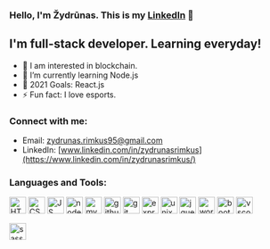 ### Hello, I'm Žydrūnas. This is my [LinkedIn](https://www.linkedin.com/in/zydrunasrimkus/) 👋 

## I'm full-stack developer. Learning everyday!

- 👀 I am interested in blockchain.
- 🌱 I’m currently learning Node.js
- 🥅 2021 Goals: React.js
- ⚡ Fun fact: I love esports.

### Connect with me:

- Email: [zydrunas.rimkus95@gmail.com](mailto:zydrunas.rimkus95@gmail.com)
- LinkedIn: [www.linkedin.com/in/zydrunasrimkus](https://www.linkedin.com/in/zydrunasrimkus/)

### Languages and Tools:

<p float="left">
<a href="#"><img src="https://cdn.jsdelivr.net/gh/devicons/devicon/icons/html5/html5-original.svg" alt="HTML5" title="HTML5" width="30"/></a>
<a href="#"><img src="https://cdn.jsdelivr.net/gh/devicons/devicon/icons/css3/css3-original.svg" width="30" alt="CSS"/></a>
<a href="#"><img src="https://cdn.jsdelivr.net/gh/devicons/devicon/icons/javascript/javascript-original.svg" width="30" alt="JS"/></a>
<a href="#"><img src="https://cdn.jsdelivr.net/gh/devicons/devicon/icons/nodejs/nodejs-original.svg" width="30" alt="node.js"/></a>
<a href="#"><img src="https://cdn.jsdelivr.net/gh/devicons/devicon/icons/mysql/mysql-original.svg" width="30" alt="mysql"/></a>
<a href="#"><img src="https://cdn.jsdelivr.net/gh/devicons/devicon/icons/github/github-original-wordmark.svg" width="30" alt="github"/></a>
<a href="#"><img src="https://cdn.jsdelivr.net/gh/devicons/devicon/icons/git/git-original.svg" width="30" alt="git"/></a>
<a href="#"><img src="https://cdn.jsdelivr.net/gh/devicons/devicon/icons/express/express-original.svg" width="30" alt="express"/></a>
<a href="#"><img src="https://cdn.jsdelivr.net/gh/devicons/devicon/icons/unix/unix-original.svg" width="30" alt="unix command line"/></a>
<a href="#"><img src="https://cdn.jsdelivr.net/gh/devicons/devicon/icons/jquery/jquery-original-wordmark.svg" width="30" alt="jquery"/></a>
<a href="#"><img src="https://cdn.jsdelivr.net/gh/devicons/devicon/icons/wordpress/wordpress-original.svg" width="30" alt="wordpress"/></a>
<a href="#"><img src="https://cdn.jsdelivr.net/gh/devicons/devicon/icons/bootstrap/bootstrap-original.svg" width="30" alt="bootstrap"/></a>
<a href="#"><img src="https://cdn.jsdelivr.net/gh/devicons/devicon/icons/vscode/vscode-original.svg" width="30" alt="vscode"/></a>
</p>
<a href="#"><img src="https://cdn.jsdelivr.net/gh/devicons/devicon/icons/sass/sass-original.svg" width="30" alt="sass"/></a>
</p>

